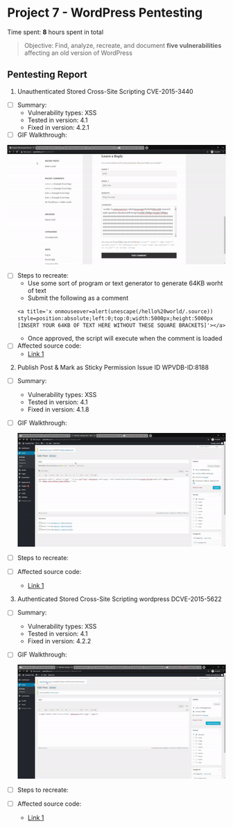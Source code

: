 # Project 7 - WordPress Pentesting

Time spent: **8** hours spent in total

> Objective: Find, analyze, recreate, and document **five vulnerabilities** affecting an old version of WordPress

## Pentesting Report

1.  Unauthenticated Stored Cross-Site Scripting CVE-2015-3440
  - [ ] Summary: 
    - Vulnerability types: XSS
    - Tested in version: 4.1
    - Fixed in version: 4.2.1
  - [ ] GIF Walkthrough: 
  
  ![AAA](https://github.com/jlangdev/WPvsKali/blob/master/64AAA.gif)
  - [ ] Steps to recreate: 
      - Use some sort of program or text generator to generate 64KB worht of text
      - Submit the following as a comment
      ```
      <a title='x onmouseover=alert(unescape(/hello%20world/.source)) style=position:absolute;left:0;top:0;width:5000px;height:5000px  [INSERT YOUR 64KB OF TEXT HERE WITHOUT THESE SQUARE BRACKETS]'></a>
      ```
      - Once approved, the script will execute when the comment is loaded
  - [ ] Affected source code:
    - [Link 1](https://core.trac.wordpress.org/browser/tags/version/src/source_file.php)
2. Publish Post & Mark as Sticky Permission Issue ID WPVDB-ID:8188
  - [ ] Summary: 
    - Vulnerability types: XSS
    - Tested in version: 4.1
    - Fixed in version: 4.1.8
  - [ ] GIF Walkthrough: 
  
    ![Sticky](https://github.com/jlangdev/WPvsKali/blob/master/sticky.gif)
  - [ ] Steps to recreate: 
  - [ ] Affected source code:
    - [Link 1](https://core.trac.wordpress.org/browser/tags/version/src/source_file.php)
3. Authenticated Stored Cross-Site Scripting wordpress DCVE-2015-5622
  - [ ] Summary: 
    - Vulnerability types: XSS
    - Tested in version: 4.1
    - Fixed in version: 4.2.2
  - [ ] GIF Walkthrough: 
  
     ![Contributor](https://github.com/jlangdev/WPvsKali/blob/master/Contributor.gif)
  - [ ] Steps to recreate: 
  - [ ] Affected source code:
    - [Link 1](https://core.trac.wordpress.org/browser/tags/version/src/source_file.php)
 
